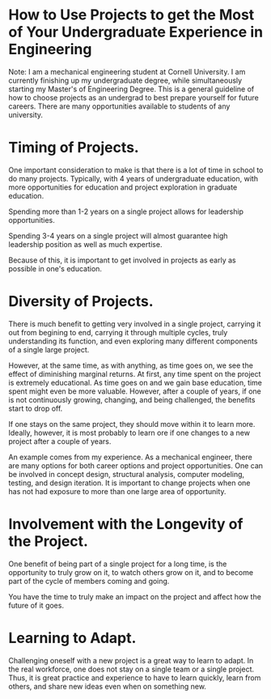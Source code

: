 # How to Use Projects to get the Most of Your Undergraduate Experience in Engineering

Note: I am a mechanical engineering student at Cornell University. I am currently finishing up my undergraduate degree, while simultaneously starting my Master's of Engineering Degree. This is a general guideline of how to choose projects as an undergrad to best prepare yourself for future careers. There are many opportunities available to students of any university. 

# Timing of Projects. 

One important consideration to make is that there is a lot of time in school to do many projects. Typically, with 4 years of undergraduate education, with more opportunities for education and project exploration in graduate education. 

Spending more than 1-2 years on a single project allows for leadership opportunities. 

Spending 3-4 years on a single project will almost guarantee high leadership position as well as much expertise. 

Because of this, it is important to get involved in projects as early as possible in one's education. 

# Diversity of Projects. 

There is much benefit to getting very involved in a single project, carrying it out from begining to end, carrying it through multiple cycles, truly understanding its function, and even exploring many different components of a single large project. 

However, at the same time, as with anything, as time goes on, we see the effect of diminishing marginal returns. At first, any time spent on the project is extremely educational. As time goes on and we gain base education, time spent might even be more valuable. However, after a couple of years, if one is not continuously growing, changing, and being challenged, the benefits start to drop off. 

If one stays on the same project, they should move within it to learn more. Ideally, however, it is most probably to learn ore if one changes to a new project after a couple of years. 

An example comes from my experience. As a mechanical engineer, there are many options for both career options and project opportunities. One can be involved in concept design, structural analysis, computer modeling, testing, and design iteration. It is important to change projects when one has not had exposure to more than one large area of opportunity. 

# Involvement with the Longevity of the Project.

One benefit of being part of a single project for a long time, is the opportunity to truly grow on it, to watch others grow on it, and to become part of the cycle of members coming and going.

You have the time to truly make an impact on the project and affect how the future of it goes. 

# Learning to Adapt.

Challenging oneself with a new project is a great way to learn to adapt. In the real workforce, one does not stay on a single team or a single project. Thus, it is great practice and experience to have to learn quickly, learn from others, and share new ideas even when on something new. 
